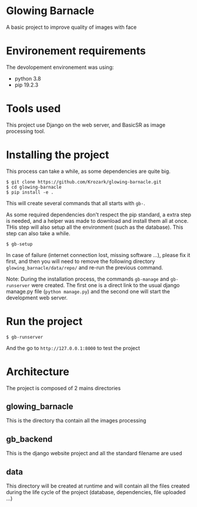 # Glowing Barnacle

A basic project to improve quality of images with face

# Environement requirements

The devolopement environement was using: 
* python 3.8
* pip 19.2.3

# Tools used

This project use Django on the web server, and BasicSR as image processing tool.

# Installing the project


This process can take a while, as some dependencies are quite big.

```
$ git clone https://github.com/Krozark/glowing-barnacle.git
$ cd glowing-barnacle
$ pip install -e .
```

This will create several commands that all starts with `gb-`.

As some required dependencies don't respect the pip standard, a extra step is needed, and a helper was made to 
download and install them all at once. THis step will also setup all the environment (such as the database). 
This step can also take a while. 
```
$ gb-setup
```
In case of failure (internet connection lost, missing software ...), please fix it first, and then 
you will need to remove the following directory `glowing_barnacle/data/repo/` and re-run the previous command.


Note: 
During the installation process, the commands `gb-manage` and `gb-runserver` were created.
The first one is a direct link to the usual django manage.py file (`python manage.py`) and the second one
will start the development web server.


# Run the project

```
$ gb-runserver
```

And the go to `http://127.0.0.1:8000` to test the project


# Architecture

The project is composed of 2 mains directories

## glowing_barnacle

This is the directory tha contain all the images processing

## gb_backend

This is the django website project and all the standard filename are used


## data

This directory will be created at runtime and will contain all the files created
during the life cycle of the project (database, dependencies, file uploaded ...)
